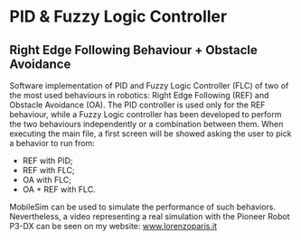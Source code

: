 # PID & Fuzzy Logic Controller

## Right Edge Following Behaviour + Obstacle Avoidance

Software implementation of PID and Fuzzy Logic Controller (FLC) of two of the most used behaviours in robotics: Right Edge Following (REF) and Obstacle Avoidance (OA). The PID controller is used only for the REF behaviour, while a Fuzzy Logic controller has been developed to perform the two behaviours independently or a combination between them.
When executing the main file, a first screen will be showed asking the user to pick a behavior to run from:
-	REF with PID;
-	REF with FLC;
-	OA with FLC;
-	OA + REF with FLC.

MobileSim can be used to simulate the performance of such behaviors. Nevertheless, a video representing a real simulation with the Pioneer Robot P3-DX can be seen on my website: www.lorenzoparis.it